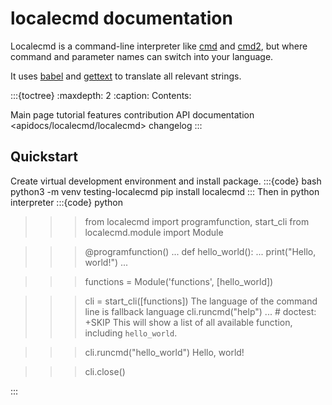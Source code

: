 
# localecmd documentation
Localecmd is a command-line interpreter like 
[cmd](https://docs.python.org/3/library/cmd.html) 
and [cmd2](https://cmd2.readthedocs.io/en/stable/), 
but where command and parameter names can switch into your language. 

It uses [babel](https://babel.pocoo.org/) and 
[gettext](https://www.gnu.org/software/gettext/) to translate all relevant strings. 


:::{toctree}
:maxdepth: 2
:caption: Contents:

Main page <self>
tutorial
features
contribution
API documentation <apidocs/localecmd/localecmd>
changelog
:::

## Quickstart
Create virtual development environment and install package. 
:::{code} bash
python3 -m venv testing-localecmd
pip install localecmd
:::
Then in python interpreter
:::{code} python
>>> from localecmd import programfunction, start_cli
>>> from localecmd.module import Module

>>> @programfunction()
... def hello_world():
...     print("Hello, world!")
...

>>> functions = Module('functions', [hello_world])

>>> cli = start_cli([functions])
The language of the command line is fallback language
>>> cli.runcmd("help")
... # doctest: +SKIP
This will show a list of all available function, including `hello_world`.

>>> cli.runcmd("hello_world")
Hello, world!

>>> cli.close()
    
:::

